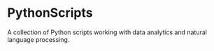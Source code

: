 # PythonScripts
A collection of Python scripts working with data analytics and natural language processing.
